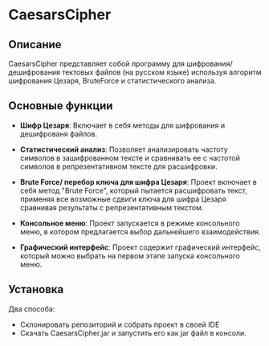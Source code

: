 # CaesarsCipher

## Описание
CaesarsCipher представляет собой программу для шифрования/дешифрования тектовых файлов (на русском языке) используя алгоритм шифрования Цезаря, BruteForce и статистического анализа.

## Основные функции
- **Шифр Цезаря**: Включает в себя методы для шифрования и дешифрованя файлов.
  
- **Статистический анализ**: Позволяет анализировать частоту символов в зашифрованном тексте и сравнивать ее с частотой символов в репрезентативном тексте для расшифровки.

- **Brute Force/ перебор ключа для шифра Цезаря**: Проект включает в себя метод "Brute Force", который пытается расшифровать текст, применяя все возможные сдвиги ключа для шифра Цезаря сравнивая результаты с репрезентативным текстом.

- **Консольное меню**: Проект запускается в режиме консольного меню, в котором предлагается выбор дальнейшего взаимодействия.

- **Графический интерфейс**: Проект содержит графический интерфейс, который можно выбрать на первом этапе запуска консольного меню.

## Установка
Два способа:
- Склонировать репозиторий и собрать проект в своей IDE
- Скачать CaesarsCipher.jar и запустить его как jar файл в консоли.

